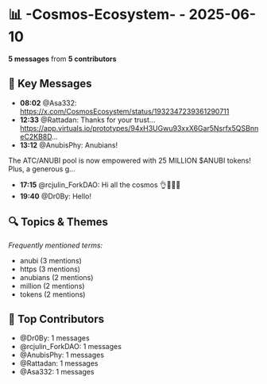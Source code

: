 # 📊 -Cosmos-Ecosystem- - 2025-06-10
**5 messages** from **5 contributors**

## 💬 Key Messages
- **08:02** @Asa332: https://x.com/CosmosEcosystem/status/1932347239361290711
- **12:33** @Rattadan: Thanks for your trust...
https://app.virtuals.io/prototypes/94xH3UGwu93xxX6Gar5Nsrfx5QSBnneC2KB8D...
- **13:12** @AnubisPhy: Anubians! 

The ATC/ANUBI pool is now empowered with 25 MILLION $ANUBI tokens! Plus, a generous g...
- **17:15** @rcjulin_ForkDAO: Hi all the cosmos 👌🧉🌐💡
- **19:40** @Dr0By: Hello!

## 🔍 Topics & Themes
*Frequently mentioned terms:*
- anubi (3 mentions)
- https (3 mentions)
- anubians (2 mentions)
- million (2 mentions)
- tokens (2 mentions)

## 👥 Top Contributors
- @Dr0By: 1 messages
- @rcjulin_ForkDAO: 1 messages
- @AnubisPhy: 1 messages
- @Rattadan: 1 messages
- @Asa332: 1 messages